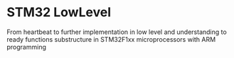 # STM32 LowLevel
From heartbeat to further implementation in low level and understanding to ready functions substructure
in STM32F1xx microprocessors with ARM programming    
